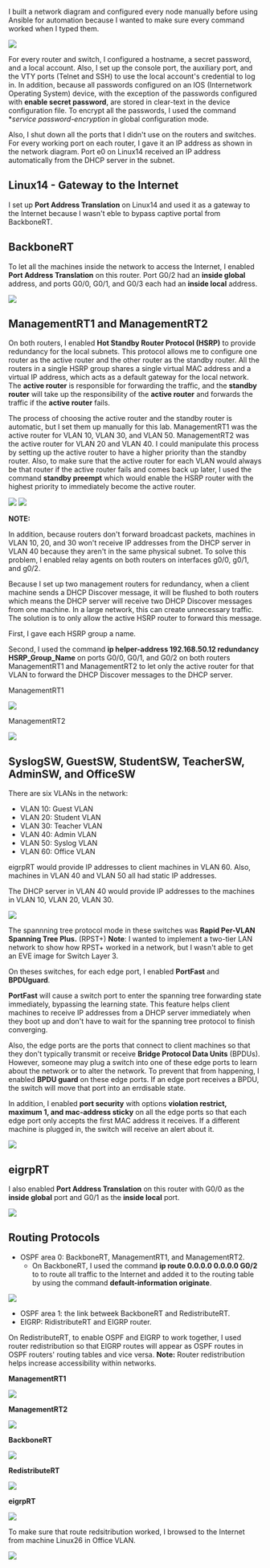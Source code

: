 I built a network diagram and configured every node manually before using Ansible for automation because I wanted to make sure every command worked when I typed them.

![](https://github.com/greenarrow2019/Ansible-Network-Automation/blob/master/Network%20Diagram/Images/1.png)

For every router and switch, I configured a hostname, a secret password, and a local account. Also, I set up the console port, the auxiliary port, and the VTY ports (Telnet and SSH) to use the local account's credential to log in. In addition, because all passwords configured on an IOS (Internetwork Operating System) device, with the exception of the passwords configured with **enable secret password**, are stored in clear-text in the device configuration file. To encrypt all the passwords, I used the command **service password-encryption* in global configuration mode.

Also, I shut down all the ports that I didn't use on the routers and switches. For every working port on each router, I gave it an IP address as shown in the network diagram. 
Port e0 on Linux14 received an IP address automatically from the DHCP server in the subnet.

## Linux14 - Gateway to the Internet

I set up **Port Address Translation** on Linux14 and used it as a gateway to the Internet because I wasn't eble to bypass captive portal from BackboneRT.

## BackboneRT
To let all the machines inside the network to access the Internet, I enabled **Port Address Translation** on this router. Port G0/2 had an **inside global** address, and ports G0/0, G0/1, and G0/3 each had an **inside local** address. 

![](https://github.com/greenarrow2019/Ansible-Network-Automation/blob/master/Network%20Diagram/Images/4.png)

## ManagementRT1 and ManagementRT2
On both routers, I enabled **Hot Standby Router Protocol (HSRP)** to provide redundancy for the local subnets. This protocol allows me to configure one router as the active router and the other router as the standby router. All the routers in a single HSRP group shares a single virtual MAC address and a virtual IP address, which acts as a default gateway for the local network. The **active router** is responsible for forwarding the traffic, and the **standby router** will take up the responsibility of the **active router** and forwards the traffic if the **active router** fails. 

The process of choosing the active router and the standby router is automatic, but I set them up manually for this lab. ManagementRT1 was the active router for VLAN 10, VLAN 30, and VLAN 50. ManagementRT2 was the active router for VLAN 20 and VLAN 40. I could manipulate this process by setting up the active router to have a higher priority than the standby router. Also, to make sure that the active router for each VLAN would always be that router if the active router fails and comes back up later, I used the command **standby preempt** which would enable the HSRP router with the highest priority to immediately become the active router. 

![](https://github.com/greenarrow2019/Ansible-Network-Automation/blob/master/Network%20Diagram/Images/2.png)
![](https://github.com/greenarrow2019/Ansible-Network-Automation/blob/master/Network%20Diagram/Images/3.png)

**NOTE:**

In addition, because routers don't forward broadcast packets, machines in VLAN 10, 20, and 30 won't receive IP addresses from the DHCP server in VLAN 40 because they aren't in the same physical subnet. To solve this problem, I enabled relay agents on both routers on interfaces g0/0, g0/1, and g0/2.

Because I set up two management routers for redundancy, when a client machine sends a DHCP Discover message, it will be flushed to both routers which means the DHCP server will receive two DHCP Discover messages from one machine. In a large network, this can create unnecessary traffic. The solution is to only allow the active HSRP router to forward this message. 

First, I gave each HSRP group a name.

Second, I used the command **ip helper-address 192.168.50.12 redundancy HSRP_Group_Name** on ports G0/0, G0/1, and G0/2 on both routers ManagementRT1 and ManagementRT2 to let only the active router for that VLAN to forward the DHCP Discover messages to the DHCP server.

ManagementRT1

![](https://github.com/greenarrow2019/Ansible-Network-Automation/blob/master/Network%20Diagram/Images/17.png)

ManagementRT2

![](https://github.com/greenarrow2019/Ansible-Network-Automation/blob/master/Network%20Diagram/Images/16.png)
 
## SyslogSW, GuestSW, StudentSW, TeacherSW, AdminSW, and OfficeSW

There are six VLANs in the network:
* VLAN 10: Guest VLAN
* VLAN 20: Student VLAN
* VLAN 30: Teacher VLAN
* VLAN 40: Admin VLAN
* VLAN 50: Syslog VLAN
* VLAN 60: Office VLAN

eigrpRT would provide IP addresses to client machines in VLAN 60. Also, machines in VLAN 40 and VLAN 50 all had static IP addresses.

The DHCP server in VLAN 40 would provide IP addresses to the machines in VLAN 10, VLAN 20, VLAN 30.

![](https://github.com/greenarrow2019/Ansible-Network-Automation/blob/master/Network%20Diagram/Images/10.png)

The spannning tree protocol mode in these switches was **Rapid Per-VLAN Spanning Tree Plus.** (RPST+)
**Note**: I wanted to implement a two-tier LAN network to show how RPST+ worked in a network, but I wasn't able to get an EVE image for Switch Layer 3.

On theses switches, for each edge port, I enabled **PortFast** and **BPDUguard**. 

**PortFast** will cause a switch port to enter the spanning tree forwarding state immediately, bypassing the learning state. This feature helps client machines to receive IP addresses from a DHCP server immediately when they boot up and don't have to wait for the spanning tree protocol to finish converging. 

Also, the edge ports are the ports that connect to client machines so that they don't typically transmit or receive **Bridge Protocol Data Units** (BPDUs). However, someone may plug a switch into one of these edge ports to learn about the network or to alter the network. To prevent that from happening, I enabled **BPDU guard** on these edge ports. If an edge port receives a BPDU, the switch will move that port into an errdisable state.

In addition, I enabled **port security** with options **violation restrict, maximum 1, and mac-address sticky** on all the edge ports so that each edge port only accepts the first MAC address it receives. If a different machine is plugged in, the switch will receive an alert about it. 

![](https://github.com/greenarrow2019/Ansible-Network-Automation/blob/master/Network%20Diagram/Images/11.png)

## eigrpRT

I also enabled **Port Address Translation** on this router with G0/0 as the **inside global** port and G0/1 as the **inside local** port.

![](https://github.com/greenarrow2019/Ansible-Network-Automation/blob/master/Network%20Diagram/Images/14.png)


## Routing Protocols
* OSPF area 0: BackboneRT, ManagementRT1, and ManagementRT2.
    * On BackboneRT, I used the command **ip route 0.0.0.0 0.0.0.0 G0/2** to to route all traffic to the Internet and added it to the routing table by using the command **default-information originate**.  
    
![](https://github.com/greenarrow2019/Ansible-Network-Automation/blob/master/Network%20Diagram/Images/12.png)

* OSPF area 1: the link betweek BackboneRT and RedistributeRT.
* EIGRP: RidistributeRT and EIGRP router.

On RedistributeRT, to enable OSPF and EIGRP to work together, I used router redistribution so that EIGRP routes will appear as OSPF routes in OSPF routers' routing tables and vice versa. 
**Note:** Router redistribution helps increase accessibility within networks.

**ManagementRT1**

![](https://github.com/greenarrow2019/Ansible-Network-Automation/blob/master/Network%20Diagram/Images/5.png)

**ManagementRT2**

![](https://github.com/greenarrow2019/Ansible-Network-Automation/blob/master/Network%20Diagram/Images/6.png)

**BackboneRT**

![](https://github.com/greenarrow2019/Ansible-Network-Automation/blob/master/Network%20Diagram/Images/7.png)

**RedistributeRT**

![](https://github.com/greenarrow2019/Ansible-Network-Automation/blob/master/Network%20Diagram/Images/8.png)

**eigrpRT**

![](https://github.com/greenarrow2019/Ansible-Network-Automation/blob/master/Network%20Diagram/Images/9.png)

To make sure that route redsitribution worked, I browsed to the Internet from machine Linux26 in Office VLAN.

![](https://github.com/greenarrow2019/Ansible-Network-Automation/blob/master/Network%20Diagram/Images/15.png)
